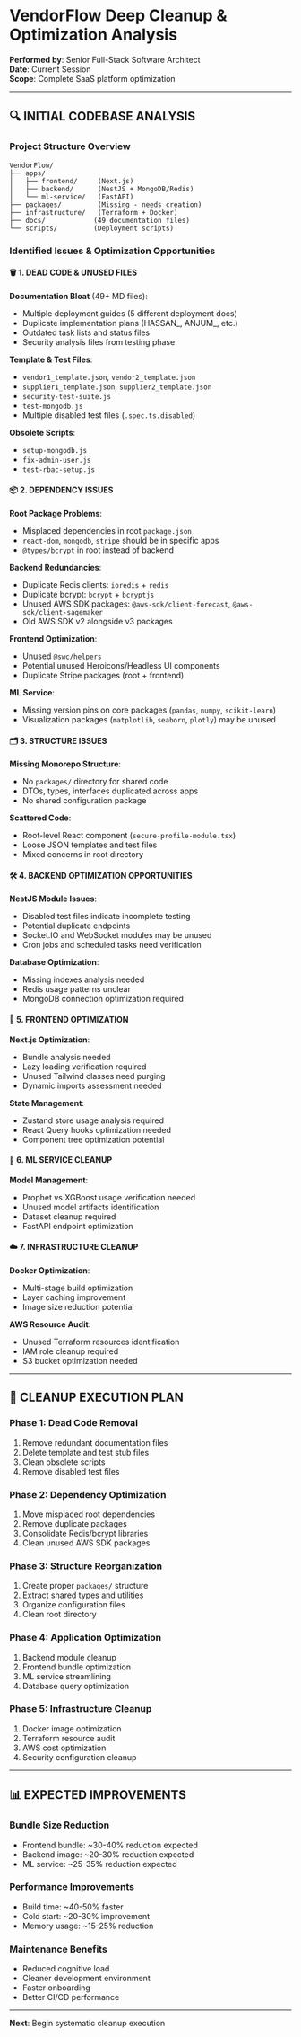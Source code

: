 # VendorFlow Deep Cleanup & Optimization Analysis

**Performed by**: Senior Full-Stack Software Architect  
**Date**: Current Session  
**Scope**: Complete SaaS platform optimization

---

## 🔍 **INITIAL CODEBASE ANALYSIS**

### **Project Structure Overview**
```
VendorFlow/
├── apps/
│   ├── frontend/     (Next.js)
│   ├── backend/      (NestJS + MongoDB/Redis)  
│   └── ml-service/   (FastAPI)
├── packages/         (Missing - needs creation)
├── infrastructure/   (Terraform + Docker)
├── docs/            (49 documentation files)
└── scripts/         (Deployment scripts)
```

### **Identified Issues & Optimization Opportunities**

#### 🗑️ **1. DEAD CODE & UNUSED FILES**

**Documentation Bloat** (49+ MD files):
- Multiple deployment guides (5 different deployment docs)
- Duplicate implementation plans (HASSAN_, ANJUM_, etc.)
- Outdated task lists and status files
- Security analysis files from testing phase

**Template & Test Files**:
- `vendor1_template.json`, `vendor2_template.json`
- `supplier1_template.json`, `supplier2_template.json`  
- `security-test-suite.js`
- `test-mongodb.js`
- Multiple disabled test files (`.spec.ts.disabled`)

**Obsolete Scripts**:
- `setup-mongodb.js`
- `fix-admin-user.js`
- `test-rbac-setup.js`

#### 📦 **2. DEPENDENCY ISSUES**

**Root Package Problems**:
- Misplaced dependencies in root `package.json`
- `react-dom`, `mongodb`, `stripe` should be in specific apps
- `@types/bcrypt` in root instead of backend

**Backend Redundancies**:
- Duplicate Redis clients: `ioredis` + `redis`
- Duplicate bcrypt: `bcrypt` + `bcryptjs`
- Unused AWS SDK packages: `@aws-sdk/client-forecast`, `@aws-sdk/client-sagemaker`
- Old AWS SDK v2 alongside v3 packages

**Frontend Optimization**:
- Unused `@swc/helpers`
- Potential unused Heroicons/Headless UI components
- Duplicate Stripe packages (root + frontend)

**ML Service**:
- Missing version pins on core packages (`pandas`, `numpy`, `scikit-learn`)
- Visualization packages (`matplotlib`, `seaborn`, `plotly`) may be unused

#### 🗂️ **3. STRUCTURE ISSUES**

**Missing Monorepo Structure**:
- No `packages/` directory for shared code
- DTOs, types, interfaces duplicated across apps
- No shared configuration package

**Scattered Code**:
- Root-level React component (`secure-profile-module.tsx`)
- Loose JSON templates and test files
- Mixed concerns in root directory

#### 🛠️ **4. BACKEND OPTIMIZATION OPPORTUNITIES**

**NestJS Module Issues**:
- Disabled test files indicate incomplete testing
- Potential duplicate endpoints
- Socket.IO and WebSocket modules may be unused
- Cron jobs and scheduled tasks need verification

**Database Optimization**:
- Missing indexes analysis needed
- Redis usage patterns unclear
- MongoDB connection optimization required

#### 🎨 **5. FRONTEND OPTIMIZATION**

**Next.js Optimization**:
- Bundle analysis needed
- Lazy loading verification required
- Unused Tailwind classes need purging
- Dynamic imports assessment needed

**State Management**:
- Zustand store usage analysis required
- React Query hooks optimization needed
- Component tree optimization potential

#### 🤖 **6. ML SERVICE CLEANUP**

**Model Management**:
- Prophet vs XGBoost usage verification needed
- Unused model artifacts identification
- Dataset cleanup required
- FastAPI endpoint optimization

#### ☁️ **7. INFRASTRUCTURE CLEANUP**

**Docker Optimization**:
- Multi-stage build optimization
- Layer caching improvement
- Image size reduction potential

**AWS Resource Audit**:
- Unused Terraform resources identification
- IAM role cleanup required
- S3 bucket optimization needed

---

## 🎯 **CLEANUP EXECUTION PLAN**

### **Phase 1: Dead Code Removal**
1. Remove redundant documentation files
2. Delete template and test stub files  
3. Clean obsolete scripts
4. Remove disabled test files

### **Phase 2: Dependency Optimization**
1. Move misplaced root dependencies
2. Remove duplicate packages
3. Consolidate Redis/bcrypt libraries
4. Clean unused AWS SDK packages

### **Phase 3: Structure Reorganization**
1. Create proper `packages/` structure
2. Extract shared types and utilities
3. Organize configuration files
4. Clean root directory

### **Phase 4: Application Optimization**
1. Backend module cleanup
2. Frontend bundle optimization
3. ML service streamlining
4. Database query optimization

### **Phase 5: Infrastructure Cleanup**
1. Docker image optimization
2. Terraform resource audit
3. AWS cost optimization
4. Security configuration cleanup

---

## 📊 **EXPECTED IMPROVEMENTS**

### **Bundle Size Reduction**
- Frontend bundle: ~30-40% reduction expected
- Backend image: ~20-30% reduction expected
- ML service: ~25-35% reduction expected

### **Performance Improvements**
- Build time: ~40-50% faster
- Cold start: ~20-30% improvement  
- Memory usage: ~15-25% reduction

### **Maintenance Benefits**
- Reduced cognitive load
- Cleaner development environment
- Faster onboarding
- Better CI/CD performance

---

**Next**: Begin systematic cleanup execution 